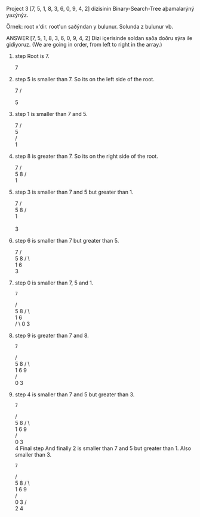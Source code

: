 Project 3
[7, 5, 1, 8, 3, 6, 0, 9, 4, 2] dizisinin Binary-Search-Tree aþamalarýný yazýnýz.

Örnek: root x'dir. root'un saðýndan y bulunur. Solunda z bulunur vb.

ANSWER
[7, 5, 1, 8, 3, 6, 0, 9, 4, 2] Dizi içerisinde soldan saða doðru sýra ile gidiyoruz. (We are going in order, from left to right in the array.)

1. step
Root is 7.

     7
2. step
5 is smaller than 7. So its on the left side of the root.

     7
    /
    
   5     
3. step
1 is smaller than 7 and 5.

     7
    /   
   5     
  /      
 1        
4. step
8 is greater than 7. So its on the right side of the root.

      7
    /   \
   5     8
  /      
 1    
5. step
3 is smaller than 7 and 5 but greater than 1.

      7
    /   \
   5     8
  /      
 1  
  \
   3
6. step
6 is smaller than 7 but greater than 5.

     7
   /   \
  5     8
 /  \    
1    6
  \
   3
7. step
0 is smaller than 7, 5 and 1.

       7
     /   \
    5     8
   / \     
  1   6       
 /  \ 
0    3
8. step
9 is greater than 7 and 8.

       7
     /   \
    5     8
   / \     \
  1   6     9  
 /  \
0    3
9. step
4 is smaller than 7 and 5 but greater than 3.

       7
     /   \
    5     8
   / \     \
  1   6     9  
 /  \
0    3
      \
       4
Final step
And finally 2 is smaller than 7 and 5 but greater than 1. Also smaller than 3.

       7
     /   \
    5     8
   / \     \
  1   6     9  
 /  \
0    3
    /  \
    2   4
